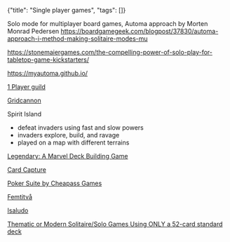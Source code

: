 {"title": "Single player games", "tags": []}

Solo mode for multiplayer board games, Automa approach by Morten Monrad Pedersen
https://boardgamegeek.com/blogpost/37830/automa-approach-i-method-making-solitaire-modes-mu

https://stonemaiergames.com/the-compelling-power-of-solo-play-for-tabletop-game-kickstarters/

https://myautoma.github.io/

[1 Player guild](https://boardgamegeek.com/guild/view/1303)

[Gridcannon](https://www.pentadact.com/2019-08-20-gridcannon-a-single-player-game-with-regular-playing-cards/)

Spirit Island
* defeat invaders using fast and slow powers
* invaders explore, build, and ravage
* played on a map with different terrains

[Legendary: A Marvel Deck Building Game](https://piotrdrozdz96.github.io/Marvel-Legendary/)

[Card Capture](https://boardgamegeek.com/boardgame/264566/card-capture)

[Poker Suite by Cheapass Games](http://www.standardgames.com/PokerSuite.pdf)

[Femtitvå](https://boardgamegeek.com/thread/942367/so-heres-ten-games-i-made-please-have-them-all)

[Isaludo](https://boardgamegeek.com/thread/2587399/isaludo-ten-new-solo-card-games-playable-standard)

[Thematic or Modern Solitaire/Solo Games Using ONLY a 52-card standard deck](https://boardgamegeek.com/geeklist/264858/thematic-or-modern-solitairesolo-games-using-only)

